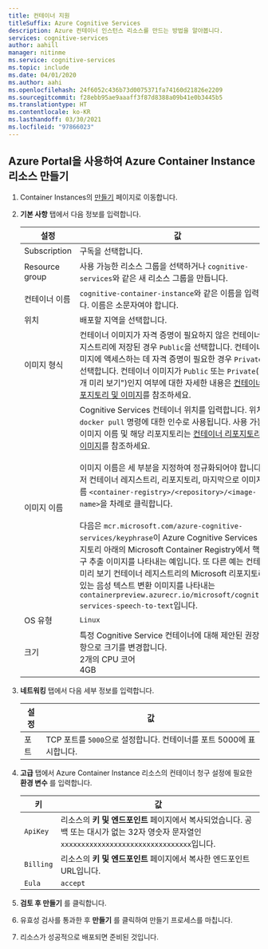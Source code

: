 ```yaml
---
title: 컨테이너 지원
titleSuffix: Azure Cognitive Services
description: Azure 컨테이너 인스턴스 리소스를 만드는 방법을 알아봅니다.
services: cognitive-services
author: aahill
manager: nitinme
ms.service: cognitive-services
ms.topic: include
ms.date: 04/01/2020
ms.author: aahi
ms.openlocfilehash: 24f6052c436b73d0075371fa74160d21826e2209
ms.sourcegitcommit: f28ebb95ae9aaaff3f87d8388a09b41e0b3445b5
ms.translationtype: HT
ms.contentlocale: ko-KR
ms.lasthandoff: 03/30/2021
ms.locfileid: "97866023"
---
```

## <a name="create-an-azure-container-instance-resource-using-the-azure-portal"></a>Azure Portal을 사용하여 Azure Container Instance 리소스 만들기

1. Container Instances의 [만들기](https://ms.portal.azure.com/#create/Microsoft.ContainerInstances) 페이지로 이동합니다.

2. **기본 사항** 탭에서 다음 정보를 입력합니다.

    |설정|값|
    |--|--|
    |Subscription|구독을 선택합니다.|
    |Resource group|사용 가능한 리소스 그룹을 선택하거나 `cognitive-services`와 같은 새 리소스 그룹을 만듭니다.|
    |컨테이너 이름|`cognitive-container-instance`와 같은 이름을 입력합니다. 이름은 소문자여야 합니다.|
    |위치|배포할 지역을 선택합니다.|
    |이미지 형식|컨테이너 이미지가 자격 증명이 필요하지 않은 컨테이너 레지스트리에 저장된 경우 `Public`을 선택합니다. 컨테이너 이미지에 액세스하는 데 자격 증명이 필요한 경우 `Private`을 선택합니다. 컨테이너 이미지가 `Public` 또는 `Private`("공개 미리 보기")인지 여부에 대한 자세한 내용은 [컨테이너 리포지토리 및 이미지](../container-image-tags.md)를 참조하세요. |
    |이미지 이름|Cognitive Services 컨테이너 위치를 입력합니다. 위치는 `docker pull` 명령에 대한 인수로 사용됩니다. 사용 가능한 이미지 이름 및 해당 리포지토리는 [컨테이너 리포지토리 및 이미지](../container-image-tags.md)를 참조하세요.<br><br>이미지 이름은 세 부분을 지정하여 정규화되어야 합니다. 먼저 컨테이너 레지스트리, 리포지토리, 마지막으로 이미지 이름 `<container-registry>/<repository>/<image-name>`을 차례로 클릭합니다.<br><br>다음은 `mcr.microsoft.com/azure-cognitive-services/keyphrase`이 Azure Cognitive Services 리토지토리 아래의 Microsoft Container Registry에서 핵심 구 추출 이미지를 나타내는 예입니다. 또 다른 예는 컨테이너 미리 보기 컨테이너 레지스트리의 Microsoft 리포지토리에 있는 음성 텍스트 변환 이미지를 나타내는 `containerpreview.azurecr.io/microsoft/cognitive-services-speech-to-text`입니다. |
    |OS 유형|`Linux`|
    |크기|특정 Cognitive Service 컨테이너에 대해 제안된 권장 사항으로 크기를 변경합니다.<br>2개의 CPU 코어<br>4GB

3. **네트워킹** 탭에서 다음 세부 정보를 입력합니다.

    |설정|값|
    |--|--|
    |포트|TCP 포트를 `5000`으로 설정합니다. 컨테이너를 포트 5000에 표시합니다.|

4. **고급** 탭에서 Azure Container Instance 리소스의 컨테이너 청구 설정에 필요한 **환경 변수** 를 입력합니다.

    | 키 | 값 |
    |--|--|
    |`ApiKey`|리소스의 **키 및 엔드포인트** 페이지에서 복사되었습니다. 공백 또는 대시가 없는 32자 영숫자 문자열인 `xxxxxxxxxxxxxxxxxxxxxxxxxxxxxxxx`입니다.|
    |`Billing`| 리소스의 **키 및 엔드포인트** 페이지에서 복사한 엔드포인트 URL입니다.|
    |`Eula`|`accept`|

5. **검토 후 만들기** 를 클릭합니다.
6. 유효성 검사를 통과한 후 **만들기** 를 클릭하여 만들기 프로세스를 마칩니다.
7. 리소스가 성공적으로 배포되면 준비된 것입니다.
